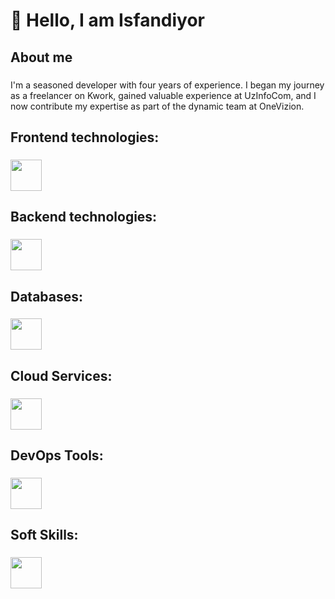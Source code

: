 <h1 align="left">👋 Hello, I am Isfandiyor</h1>

###

<h2 align="left">About me</h2>

###

<p align="left">I'm a seasoned developer with four years of experience. I began my journey as a freelancer on Kwork, gained valuable experience at UzInfoCom, and I now contribute my expertise as part of the dynamic team at OneVizion.</p>

###

<h2 align="left">Frontend technologies:</h2>

###

<div align="left">
  <a href="https://github.com/Just-Bax">
     <img src="https://skillicons.dev/icons?i=js,ts,vue,react,vite,tailwind,bootstrap,html,css" height="50"/>
  </a>
</div>

###

<h2 align="left">Backend technologies:</h2>

###

<div align="left">
  <a href="https://github.com/Just-Bax">
     <img src="https://skillicons.dev/icons?i=py,django,flask,nodejs,express" height="50"/>
  </a>
</div>

###

<h2 align="left">Databases:</h2>

###

<div align="left">
  <a href="https://github.com/Just-Bax">
     <img src="https://skillicons.dev/icons?i=sqlite,postgres,mysql" height="50"/>
  </a>
</div>

###

<h2 align="left">Cloud Services:</h2>

###

<div align="left">
  <a href="https://github.com/Just-Bax">
     <img src="https://skillicons.dev/icons?i=aws,gcp,azure,heroku,netlify,vercel,replit" height="50"/>
  </a>
</div>

###

<h2 align="left">DevOps Tools:</h2>

###

<div align="left">
  <a href="https://github.com/Just-Bax">
     <img src="https://skillicons.dev/icons?i=docker,jenkins,github,gitlab" height="50"/>
  </a>
</div>

###

<h2 align="left">Soft Skills:</h2>

###

<div align="left">
  <a href="https://github.com/Just-Bax">
     <img src="https://skillicons.dev/icons?i=bash,powershell,postman,selenium,vscode" height="50"/>
  </a>
</div>

###
